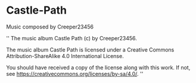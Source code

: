 # Castle-Path
Music composed by Creeper23456

''
The music album Castle Path (c) by Creeper23456.

The music album Castle Path is licensed under a
Creative Commons Attribution-ShareAlike 4.0 International License.

You should have received a copy of the license along with this
work. If not, see <https://creativecommons.org/licenses/by-sa/4.0/>.
''
